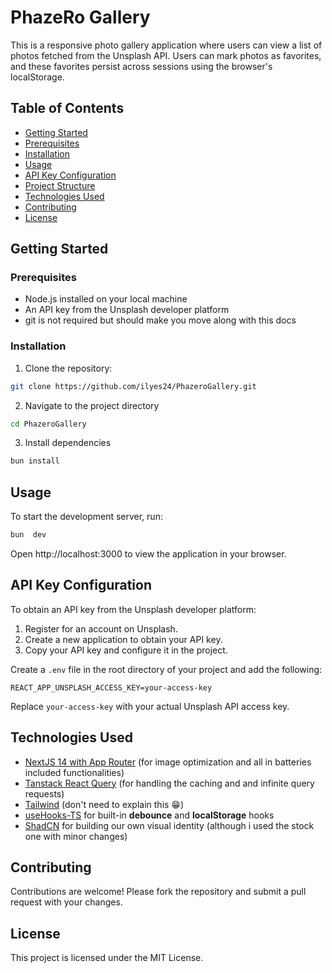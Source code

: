 # PhazeRo Gallery

This is a responsive photo gallery application where users can view a list of photos fetched from the Unsplash API. Users can mark photos as favorites, and these favorites persist across sessions using the browser's localStorage.

## Table of Contents

- [Getting Started](#getting-started)
- [Prerequisites](#prerequisites)
- [Installation](#installation)
- [Usage](#usage)
- [API Key Configuration](#api-key-configuration)
- [Project Structure](#project-structure)
- [Technologies Used](#technologies-used)
- [Contributing](#contributing)
- [License](#license)

## Getting Started

### Prerequisites

- Node.js installed on your local machine
- An API key from the Unsplash developer platform
- git is not required but should make you move along with this docs

### Installation

1. Clone the repository:

```bash
git clone https://github.com/ilyes24/PhazeroGallery.git
```

2. Navigate to the project directory

```bash
cd PhazeroGallery
```

3. Install dependencies

```bash
bun install
```

## Usage

To start the development server, run:

```bash
bun  dev
```

Open http://localhost:3000 to view the application in your browser.

## API Key Configuration

To obtain an API key from the Unsplash developer platform:

1.  Register for an account on Unsplash.
2.  Create a new application to obtain your API key.
3.  Copy your API key and configure it in the project.

Create a `.env` file in the root directory of your project and add the following:
```
REACT_APP_UNSPLASH_ACCESS_KEY=your-access-key
```

Replace `your-access-key` with your actual Unsplash API access key.

## Technologies Used

-   [NextJS 14 with App Router](https://nextjs.org/) (for image optimization and all in batteries included functionalities)
-   [Tanstack React Query](https://tanstack.com/query/latest) (for handling the caching and and infinite query requests)
- [Tailwind](https://tailwindcss.com/) (don't need to explain this 😁)
-   [useHooks-TS](https://usehooks-ts.com/) for built-in **debounce** and **localStorage** hooks
-   [ShadCN](https://ui.shadcn.com/) for building our own visual identity (although i used the stock one with minor changes)

## Contributing

Contributions are welcome! Please fork the repository and submit a pull request with your changes.

## License

This project is licensed under the MIT License.